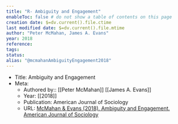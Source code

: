 ```yaml
---
title: "R- Ambiguity and Engagement"
enableToc: false # do not show a table of contents on this page
creation date: $=dv.current().file.ctime
last modified date: $=dv.current().file.mtime
author: "Peter McMahan, James A. Evans"
year: 2018
reference: 
tags: 
status: 
alias: "@mcmahanAmbiguityEngagement2018"
---
```


-   Title: Ambiguity and Engagement
-   Meta:
    -   Authored by:: [[Peter McMahan]] [[James A. Evans]]
    -   Year: [[2018]]
    -   Publication: American Journal of Sociology
    -   URL: [McMahan & Evans (2018). Ambiguity and Engagement. American Journal of Sociology](https://www.journals.uchicago.edu/doi/10.1086/701298)
